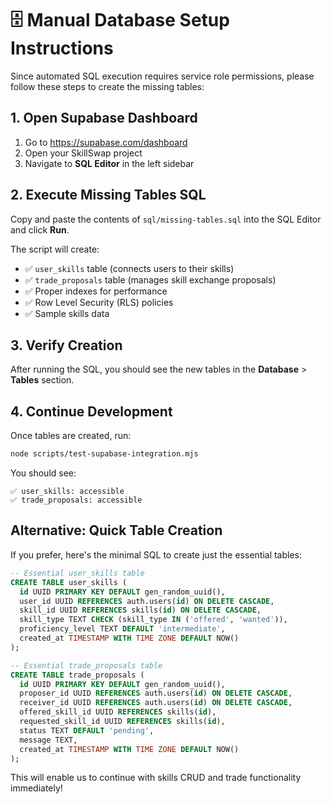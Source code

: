 # 🗄️ Manual Database Setup Instructions

Since automated SQL execution requires service role permissions, please follow these steps to create the missing tables:

## 1. Open Supabase Dashboard
1. Go to https://supabase.com/dashboard
2. Open your SkillSwap project
3. Navigate to **SQL Editor** in the left sidebar

## 2. Execute Missing Tables SQL
Copy and paste the contents of `sql/missing-tables.sql` into the SQL Editor and click **Run**.

The script will create:
- ✅ `user_skills` table (connects users to their skills)
- ✅ `trade_proposals` table (manages skill exchange proposals)
- ✅ Proper indexes for performance
- ✅ Row Level Security (RLS) policies
- ✅ Sample skills data

## 3. Verify Creation
After running the SQL, you should see the new tables in the **Database** > **Tables** section.

## 4. Continue Development
Once tables are created, run:
```bash
node scripts/test-supabase-integration.mjs
```

You should see:
```
✅ user_skills: accessible
✅ trade_proposals: accessible
```

## Alternative: Quick Table Creation
If you prefer, here's the minimal SQL to create just the essential tables:

```sql
-- Essential user_skills table
CREATE TABLE user_skills (
  id UUID PRIMARY KEY DEFAULT gen_random_uuid(),
  user_id UUID REFERENCES auth.users(id) ON DELETE CASCADE,
  skill_id UUID REFERENCES skills(id) ON DELETE CASCADE,
  skill_type TEXT CHECK (skill_type IN ('offered', 'wanted')),
  proficiency_level TEXT DEFAULT 'intermediate',
  created_at TIMESTAMP WITH TIME ZONE DEFAULT NOW()
);

-- Essential trade_proposals table  
CREATE TABLE trade_proposals (
  id UUID PRIMARY KEY DEFAULT gen_random_uuid(),
  proposer_id UUID REFERENCES auth.users(id) ON DELETE CASCADE,
  receiver_id UUID REFERENCES auth.users(id) ON DELETE CASCADE,
  offered_skill_id UUID REFERENCES skills(id),
  requested_skill_id UUID REFERENCES skills(id),
  status TEXT DEFAULT 'pending',
  message TEXT,
  created_at TIMESTAMP WITH TIME ZONE DEFAULT NOW()
);
```

This will enable us to continue with skills CRUD and trade functionality immediately!
